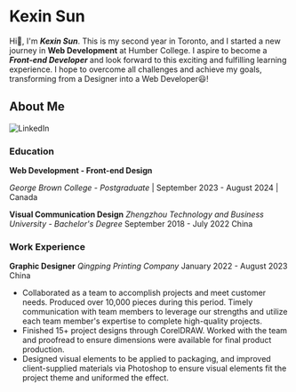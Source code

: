 # Kexin Sun
Hi👋, I'm ***Kexin Sun***. This is my second year in Toronto, and I started a new journey in **Web Development** at Humber College. I aspire to become a ***Front-end Developer*** and look forward to this exciting and fulfilling learning experience. I hope to overcome all challenges and achieve my goals, transforming from a Designer into a Web Developer😃!

## About Me
![LinkedIn](https://img.icons8.com/?size=100&id=13930&format=png&color=000000)

### Education
**Web Development - Front-end Design**  

_George Brown College - Postgraduate_ | September 2023 - August 2024 | Canada

**Visual Communication Design**  _Zhengzhou Technology and Business University - Bachelor's Degree_  September 2018 - July 2022  China

### Work Experience                         
**Graphic Designer**  _Qingping Printing Company_  January 2022 - August 2023  China
 
- Collaborated as a team to accomplish projects and meet customer needs. Produced over 10,000 pieces during this period. Timely communication with team members to leverage our strengths and utilize each team member's expertise to complete high-quality projects.
- Finished 15+ project designs through CorelDRAW. Worked with the team and proofread to ensure dimensions were available for final product production.
- Designed visual elements to be applied to packaging, and improved client-supplied materials via Photoshop to ensure visual elements fit the project theme and uniformed the effect.



